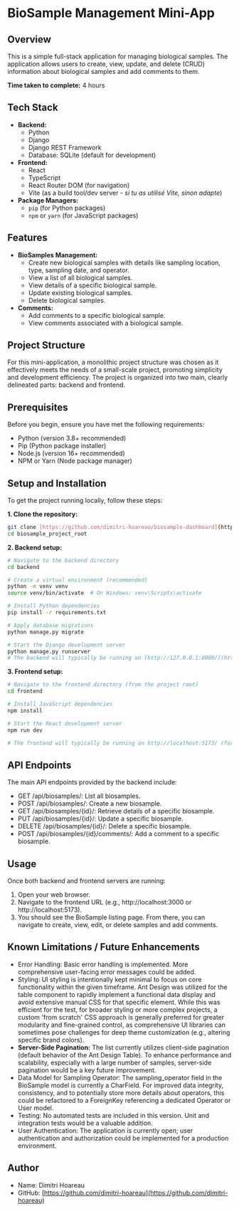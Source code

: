 # BioSample Management Mini-App

## Overview

This is a simple full-stack application for managing biological samples. The application allows users to create, view, update, and delete (CRUD) information about biological samples and add comments to them.

**Time taken to complete:** 4 hours

## Tech Stack

- **Backend:**
  - Python
  - Django
  - Django REST Framework
  - Database: SQLite (default for development)
- **Frontend:**
  - React
  - TypeScript
  - React Router DOM (for navigation)
  - Vite (as a build tool/dev server - _si tu as utilisé Vite, sinon adapte_)
- **Package Managers:**
  - `pip` (for Python packages)
  - `npm` or `yarn` (for JavaScript packages)

## Features

- **BioSamples Management:**
  - Create new biological samples with details like sampling location, type, sampling date, and operator.
  - View a list of all biological samples.
  - View details of a specific biological sample.
  - Update existing biological samples.
  - Delete biological samples.
- **Comments:**
  - Add comments to a specific biological sample.
  - View comments associated with a biological sample.

## Project Structure

For this mini-application, a monolithic project structure was chosen as it effectively meets the needs of a small-scale project, promoting simplicity and development efficiency. The project is organized into two main, clearly delineated parts: backend and frontend.

## Prerequisites

Before you begin, ensure you have met the following requirements:

- Python (version 3.8+ recommended)
- Pip (Python package installer)
- Node.js (version 16+ recommended)
- NPM or Yarn (Node package manager)

## Setup and Installation

To get the project running locally, follow these steps:

**1. Clone the repository:**

```bash
git clone [https://github.com/dimitri-hoareau/biosample-dashboard](https://github.com/dimitri-hoareau/biosample-dashboard)
cd biosample_project_root

```

**2. Backend setup:**

```bash
# Navigate to the backend directory
cd backend

# Create a virtual environment (recommended)
python -m venv venv
source venv/bin/activate  # On Windows: venv\Scripts\activate

# Install Python dependencies
pip install -r requirements.txt

# Apply database migrations
python manage.py migrate

# Start the Django development server
python manage.py runserver
# The backend will typically be running on [http://127.0.0.1:8000/](http://127.0.0.1:8000/)

```

**3. Frontend setup:**

```bash
# Navigate to the frontend directory (from the project root)
cd frontend

# Install JavaScript dependencies
npm install

# Start the React development server
npm run dev

# The frontend will typically be running on http://localhost:5173/ (for Vite)

```

## API Endpoints

The main API endpoints provided by the backend include:

- GET /api/biosamples/: List all biosamples.
- POST /api/biosamples/: Create a new biosample.
- GET /api/biosamples/{id}/: Retrieve details of a specific biosample.
- PUT /api/biosamples/{id}/: Update a specific biosample.
- DELETE /api/biosamples/{id}/: Delete a specific biosample.
- POST /api/biosamples/{id}/comments/: Add a comment to a specific biosample.

## Usage

Once both backend and frontend servers are running:

1. Open your web browser.
2. Navigate to the frontend URL (e.g., http://localhost:3000 or http://localhost:5173).
3. You should see the BioSample listing page. From there, you can navigate to create, view, edit, or delete samples and add comments.

## Known Limitations / Future Enhancements

- Error Handling: Basic error handling is implemented. More comprehensive user-facing error messages could be added.
- Styling: UI styling is intentionally kept minimal to focus on core functionality within the given timeframe. Ant Design was utilized for the table component to rapidly implement a functional data display and avoid extensive manual CSS for that specific element. While this was efficient for the test, for broader styling or more complex projects, a custom 'from scratch' CSS approach is generally preferred for greater modularity and fine-grained control, as comprehensive UI libraries can sometimes pose challenges for deep theme customization (e.g., altering specific brand colors).
- **Server-Side Pagination:** The list currently utilizes client-side pagination (default behavior of the Ant Design Table). To enhance performance and scalability, especially with a large number of samples, server-side pagination would be a key future improvement.
- Data Model for Sampling Operator: The sampling_operator field in the BioSample model is currently a CharField. For improved data integrity, consistency, and to potentially store more details about operators, this could be refactored to a ForeignKey referencing a dedicated Operator or User model.
- Testing: No automated tests are included in this version. Unit and integration tests would be a valuable addition.
- User Authentication: The application is currently open; user authentication and authorization could be implemented for a production environment.

## Author

- Name: Dimitri Hoareau
- GitHub: [https://github.com/dimitri-hoareau](https://github.com/dimitri-hoareau)
